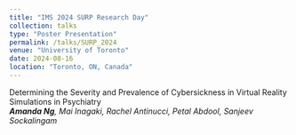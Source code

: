 ```yaml
---
title: "IMS 2024 SURP Research Day"
collection: talks
type: "Poster Presentation"
permalink: /talks/SURP_2024
venue: "University of Toronto"
date: 2024-08-16
location: "Toronto, ON, Canada"
---
```


Determining the Severity and Prevalence of Cybersickness in Virtual Reality Simulations in Psychiatry
<br>***Amanda Ng**, Mai Inagaki, Rachel Antinucci, Petal Abdool, Sanjeev Sockalingam*

